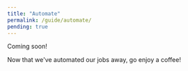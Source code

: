 ```yaml
---
title: "Automate"
permalink: /guide/automate/
pending: true
---
```


Coming soon!

Now that we've automated our jobs away, go enjoy a coffee!